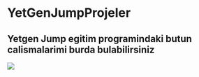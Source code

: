 # YetGenJumpProjeler
## Yetgen Jump egitim programindaki butun calismalarimi burda bulabilirsiniz
 <img src = "https://yetkingencler.com/wp-content/uploads/2022/06/2-e1655718809102.png">
